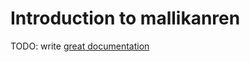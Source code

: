 # Introduction to mallikanren

TODO: write [great documentation](http://jacobian.org/writing/what-to-write/)
